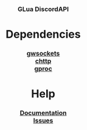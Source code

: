 <h3 align="center">GLua DiscordAPI</h3>

<h1></h1>



<h1 align="center">Dependencies</h1>

<h3 align="center">

[gwsockets](https://github.com/FredyH/GWSockets/releases)  
[chttp](https://github.com/timschumi/gmod-chttp/releases)  
[gproc](https://github.com/devonium/gproc)  
</h3>


<h1 align="center">Help</h1>
 
<h3 align="center">

[Documentation](https://github.com/devonium/gmDiscordAPI/wiki)  
[Issues](https://github.com/devonium/gmDiscordAPI/issues)

</h3>

